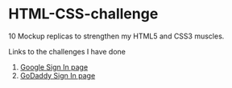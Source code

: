 # HTML-CSS-challenge
10 Mockup replicas to strengthen my HTML5 and CSS3 muscles.

Links to the challenges I have done  
1. [Google Sign In page]('http://htmlpreview.github.io/?https://github.com/Chiamaka/HTML-CSS-challenge/blob/master/Google%20SignIn/index.html')      
2. [GoDaddy Sign In page]('http://htmlpreview.github.io/?https://github.com/Chiamaka/HTML-CSS-challenge/blob/master/GoDaddy/index.html')
